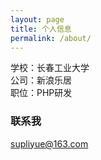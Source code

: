```yaml
---
layout: page
title: 个人信息
permalink: /about/
---
```

学校：长春工业大学    
公司：新浪乐居    
职位：PHP研发    

### 联系我

[supliyue@163.com](mailto:supliyue@163.com)
